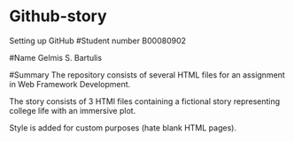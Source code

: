 # Github-story
Setting up GitHub
#Student number
B00080902

#Name
Gelmis S. Bartulis



#Summary
The repository consists of several HTML files for an assignment in Web Framework Development. 

The story consists of 3 HTMl files containing a fictional 
story representing college life with an immersive plot.

Style is added for custom purposes (hate blank HTML pages).
# 

